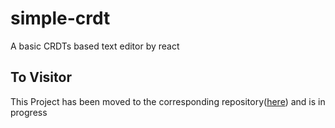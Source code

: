 # simple-crdt
A basic CRDTs based text editor by react

## To Visitor
This Project has been moved to the corresponding repository([here](https://github.com/boostcampwm-2022/web16-Codocs)) and is in progress
